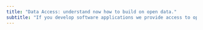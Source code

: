 ```yaml
---
title: "Data Access: understand now how to build on open data."
subtitle: "If you develop software applications we provide access to open data, through a **single machine-readable**, documented and **stable channel**, to updated and **real-time data**, released under an Open Data licence."
---
```



